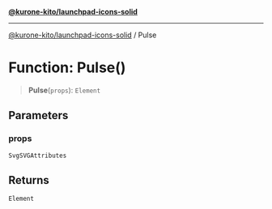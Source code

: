 [**@kurone-kito/launchpad-icons-solid**](../README.md)

***

[@kurone-kito/launchpad-icons-solid](../globals.md) / Pulse

# Function: Pulse()

> **Pulse**(`props`): `Element`

## Parameters

### props

`SvgSVGAttributes`

## Returns

`Element`
